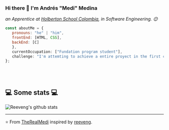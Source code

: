 ### Hi there 👋  I'm Andrés "Medi" Medina 

<p><em>an Apprentice at <a href="https://www.holbertonschool.com/">Holberton School Colombia</a>, in Software Engineering. 😊</br>
</em></p>


```javascript
const aboutMe = {
   pronouns: "he" | "him",
   frontEnd: [HTML, CSS],
   backEnd: [C]
   },
   currentOccupation: ["Fundation program student"],
   challenge: "I'm attemting to achieve a entire proyect in the first commit",
};
```
</br></br>
<h2>💻 Some stats 💻</h2>

![Reeveng's github stats](https://github-readme-stats.vercel.app/api?username=TheRealMedi&show_icons=true&title_color=fff&icon_color=79ff97&text_color=9f9f9f&bg_color=151515)

---

⭐️ From [TheRealMedi](https://github.com/TheRealMedi) inspired by [reeveng](https://github.com/reeveng).
